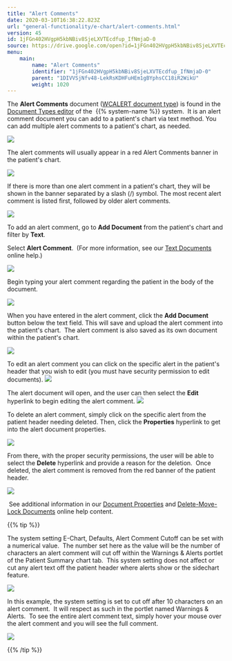 ```yaml
---
title: "Alert Comments"
date: 2020-03-10T16:38:22.823Z
url: "general-functionality/e-chart/alert-comments.html"
version: 45
id: 1jFGn402HVgpH5kbNBiv8SjeLXVTEcdfup_IfNmjaD-0
source: https://drive.google.com/open?id=1jFGn402HVgpH5kbNBiv8SjeLXVTEcdfup_IfNmjaD-0
menu:
    main:
        name: "Alert Comments"
        identifier: "1jFGn402HVgpH5kbNBiv8SjeLXVTEcdfup_IfNmjaD-0"
        parent: "1DIVVSjNfv48-LekRsKDHFuHEm1gBYphsCC18iR2WikU"
        weight: 1020
---
```

The **Alert Comments** document ([WCALERT document type](https://system/?f=chart&s=dteditor&t=Document+Types&tabmodule=admin&dtopp=dtview&dtsopp=dt_val&doc_type=WCALERT)) is found in the [Document Types editor](https://system/?f=chart&s=dteditor&t=Document+Types&tabmodule=admin&tabselect=Document+Types) of the  {{% system-name %}} system.  It is an alert comment document you can add to a patient's chart via text method. You can add multiple alert comments to a patient's chart, as needed.



![](../../external_files/b6c51fcd72becbb3b82c141508c059dd.png)



The alert comments will usually appear in a red Alert Comments banner in the patient's chart.



![](../../external_files/27efaca0310c2f9061ceca6b91dee4e5.png)



If there is more than one alert comment in a patient's chart, they will be shown in the banner separated by a slash (/) symbol. The most recent alert comment is listed first, followed by older alert comments.



![](../../external_files/ca3ce43b939741511da771730a361e8c.png)



To add an alert comment, go to **Add Document** from the patient's chart and filter by **Text**.

Select **Alert Comment**.  (For more information, see our [Text Documents](../document-management/documents-and-forms/text-documents.html) online help.)



![](../../external_files/d181421582e9d2df90c44be898ad27ed.png)



Begin typing your alert comment regarding the patient in the body of the document.



![](../../external_files/afd736e8aac21277bd91b31e1a2af773.png)



When you have entered in the alert comment, click the **Add Document** button below the text field. This will save and upload the alert comment into the patient's chart.  The alert comment is also saved as its own document within the patient's chart.



![](../../external_files/6946ece6029524254b89162f10e8fea5.png)



To edit an alert comment you can click on the specific alert in the patient's header that you wish to edit (you must have security permission to edit documents).  ![](../../external_files/716e927afa398ef932206decb9a5305a.png)



The alert document will open, and the user can then select the **Edit** hyperlink to begin editing the alert comment.  ![](../../external_files/7e7721515b6bec5f4fe16c9760e463d8.png)



To delete an alert comment, simply click on the specific alert from the patient header needing deleted. Then, click the **Properties** hyperlink to get into the alert document properties.



![](../../external_files/33029ea1476f372e7271602270fb714f.png)



From there, with the proper security permissions, the user will be able to select the **Delete** hyperlink and provide a reason for the deletion.  Once deleted, the alert comment is removed from the red banner of the patient header.



![](../../external_files/b4bbd43a17dbaafa6b5d96c1cbeafa19.png)



 See additional information in our [Document Properties](../document-management/documents-and-forms/document-properties.html) and [Delete-Move-Lock Documents](../document-management/documents-and-forms/delete-move-lock-documents.html) online help content.

{{% tip %}}

The system setting E-Chart, Defaults, Alert Comment Cutoff can be set with a numerical value.  The number set here as the value will be the number of characters an alert comment will cut off within the Warnings & Alerts portlet of the Patient Summary chart tab.  This system setting does not affect or cut any alert text off the patient header where alerts show or the sidechart feature.



![](../../external_files/0130627001433d1033de8d20bf21dc39.png)



In this example, the system setting is set to cut off after 10 characters on an alert comment.  It will respect as such in the portlet named Warnings & Alerts.  To see the entire alert comment text, simply hover your mouse over the alert comment and you will see the full comment.



![](../../external_files/9e11795c4ee43e65ea586d125952259f.png)





{{% /tip %}}


